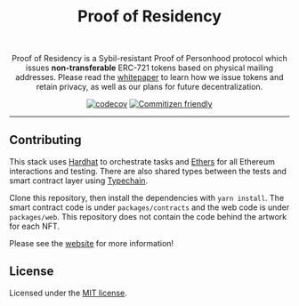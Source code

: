 <div align="center">
  <h1>
    Proof of Residency
  </h1>

  <!-- <img src="https://proofofresidency.xyz/washington.png" alt="Seattle POR" width="100%" /> -->

  <br />

Proof of Residency is a Sybil-resistant Proof of Personhood protocol which issues **non-transferable** ERC-721 tokens based on physical mailing addresses. Please read the [whitepaper](WHITEPAPER.md) to learn how we issue tokens and retain privacy, as well as our plans for future decentralization.

[![codecov](https://codecov.io/gh/proof-of-residency/proof-of-residency/branch/main/graph/badge.svg?token=SO2ERYVI0O)](https://codecov.io/gh/proof-of-residency/proof-of-residency)
[![Commitizen friendly](https://img.shields.io/badge/commitizen-friendly-brightgreen.svg)](http://commitizen.github.io/cz-cli/)

</div>

---

## Contributing

This stack uses [Hardhat](https://hardhat.org) to orchestrate tasks and [Ethers](https://docs.ethers.io/v5/) for all Ethereum interactions and testing. There are also shared types between the tests and smart contract layer using [Typechain](https://github.com/dethcrypto/TypeChain).

Clone this repository, then install the dependencies with `yarn install`. The smart contract code is under `packages/contracts` and the web code is under `packages/web`. This repository does not contain the code behind the artwork for each NFT.

Please see the [website](https://proofofresidency.xyz) for more information!

## License

Licensed under the [MIT license](LICENSE).
